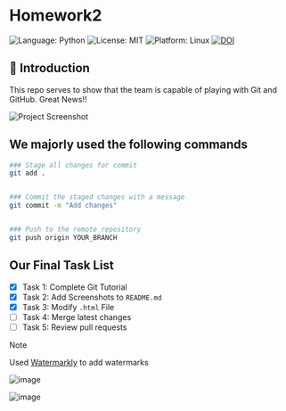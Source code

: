 # Homework2

<!-- Badges -->
![Language: Python](https://img.shields.io/badge/Language-Python-blue.svg)
![License: MIT](https://img.shields.io/badge/License-MIT-green.svg)
![Platform: Linux](https://img.shields.io/badge/Platform-Linux-orange.svg)
[![DOI](https://zenodo.org/badge/914548455.svg)](https://doi.org/10.5281/zenodo.14720533)


## 📝 Introduction
This repo serves to show that the team is capable of playing with Git and GitHub. Great News!!

![Project Screenshot](https://raw.githubusercontent.com/Software-Engineering-Spring-2025/git-homework2/refs/heads/svasude7/assets/Screenshot%202025-01-28%20at%204.39.04%E2%80%AFPM.png)

## We majorly used the following commands

```sh
### Stage all changes for commit
git add .


### Commit the staged changes with a message
git commit -m "Add changes"


### Push to the remote repository
git push origin YOUR_BRANCH
```

## Our Final Task List

- [x] Task 1: Complete Git Tutorial 
- [x] Task 2: Add Screenshots to `README.md`  
- [x] Task 3: Modify `.html` File  
- [ ] Task 4: Merge latest changes  
- [ ] Task 5: Review pull requests

> [!Note]
> Used [Watermarkly](https://watermarkly.com/#app) to add watermarks

![image](https://raw.githubusercontent.com/Software-Engineering-Spring-2025/git-homework2/refs/heads/svasude7/assets/Screenshot%202025-01-27%20at%2010.14.24%E2%80%AFPM.png)

![image](https://raw.githubusercontent.com/Software-Engineering-Spring-2025/git-homework2/refs/heads/svasude7/assets/Screenshot%202025-01-27%20at%2010.14.31%E2%80%AFPM.png)





